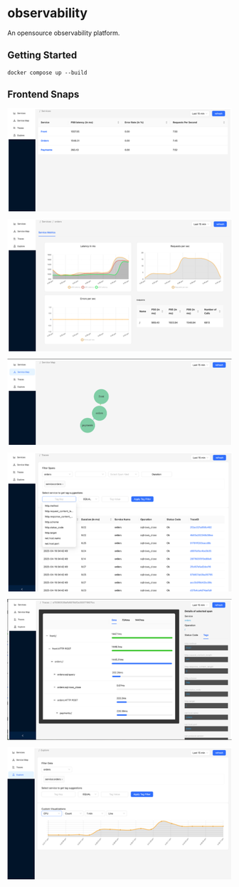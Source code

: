 # observability

An opensource observability platform.

## Getting Started

```
docker compose up --build
```

## Frontend Snaps

![Services](docs/images/services.png)

![Service](docs/images/service.png)

![Map](docs/images/map.png)

![Spans](docs/images/spans.png)

![Trace](docs/images/trace.png)

![Explore](docs/images/explore.png)
